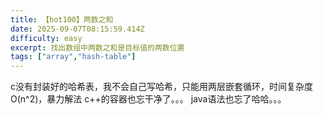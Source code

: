 ```yaml
---
title: 【hot100】两数之和
date: 2025-09-07T08:15:59.414Z
difficulty: easy
excerpt: 找出数组中两数之和是目标值的两数位置
tags: ["array","hash-table"]
---
```


c没有封装好的哈希表，我不会自己写哈希，只能用两层嵌套循环，时间复杂度O(n^2)，暴力解法
c++的容器也忘干净了。。。
java语法也忘了哈哈。。。